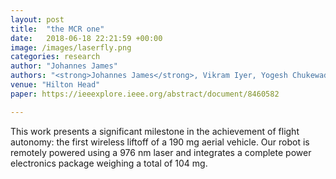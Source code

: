 ```yaml
---
layout: post
title:  "the MCR one"
date:   2018-06-18 22:21:59 +00:00
image: /images/laserfly.png
categories: research
author: "Johannes James"
authors: "<strong>Johannes James</strong>, Vikram Iyer, Yogesh Chukewad, Shyamnath Gollakota, and Sawyer B Fuller"
venue: "Hilton Head"
paper: https://ieeexplore.ieee.org/abstract/document/8460582

---
```

This work presents a significant milestone in the achievement of flight autonomy: the first wireless liftoff of a 190 mg aerial vehicle. Our robot is remotely powered using a 976 nm laser and integrates a complete power electronics package weighing a total of 104 mg.